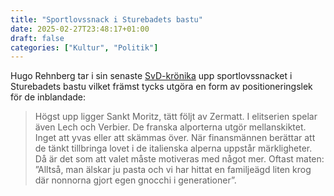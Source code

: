 ```yaml
---
title: "Sportlovssnack i Sturebadets bastu"
date: 2025-02-27T23:48:17+01:00
draft: false
categories: ["Kultur", "Politik"]
---
```


Hugo Rehnberg tar i sin senaste [SvD-krönika](/pdfs/rehnberg2025.pdf) upp sportlovssnacket i Sturebadets bastu vilket främst tycks utgöra en form av positioneringslek för de inblandade:

> Högst upp ligger Sankt Moritz, tätt följt av Zermatt. I elitserien spelar även Lech och Verbier. De franska alporterna utgör mellanskiktet. Inget att yvas eller att skämmas över. När finansmännen berättar att de tänkt tillbringa lovet i de italienska alperna uppstår märkligheter. Då är det som att valet måste motiveras med något mer. Oftast maten: ”Alltså, man älskar ju pasta och vi har hittat en familjeägd liten krog där nonnorna gjort egen gnocchi i generationer”. 
